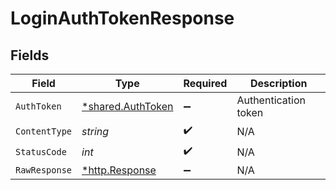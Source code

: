 # LoginAuthTokenResponse


## Fields

| Field                                                  | Type                                                   | Required                                               | Description                                            |
| ------------------------------------------------------ | ------------------------------------------------------ | ------------------------------------------------------ | ------------------------------------------------------ |
| `AuthToken`                                            | [*shared.AuthToken](../../models/shared/authtoken.md)  | :heavy_minus_sign:                                     | Authentication token                                   |
| `ContentType`                                          | *string*                                               | :heavy_check_mark:                                     | N/A                                                    |
| `StatusCode`                                           | *int*                                                  | :heavy_check_mark:                                     | N/A                                                    |
| `RawResponse`                                          | [*http.Response](https://pkg.go.dev/net/http#Response) | :heavy_minus_sign:                                     | N/A                                                    |
